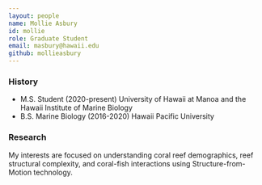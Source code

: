 ```yaml
---
layout: people
name: Mollie Asbury
id: mollie
role: Graduate Student
email: masbury@hawaii.edu
github: mollieasbury
---
```


### History

- M.S. Student (2020-present) University of Hawaii at Manoa and the Hawaii Institute of Marine Biology
- B.S. Marine Biology (2016-2020) Hawaii Pacific University

### Research

My interests are focused on understanding coral reef demographics, reef structural complexity, and coral-fish interactions using Structure-from-Motion technology.

